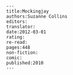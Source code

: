 
    ---
    title:Mockingjay
    authors:Suzanne Collins
    editors:
    translator:
    date:2012-03-01
    rating:
    re-read:
    pages:448
    non-fiction:
    comic:
    published:2010
    ---

    